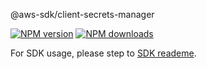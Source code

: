 @aws-sdk/client-secrets-manager

[![NPM version](https://img.shields.io/npm/v/@aws-sdk/client-secrets-manager/preview.svg)](https://www.npmjs.com/package/@aws-sdk/client-secrets-manager)
[![NPM downloads](https://img.shields.io/npm/dm/@aws-sdk/client-secrets-manager.svg)](https://www.npmjs.com/package/@aws-sdk/client-secrets-manager)

For SDK usage, please step to [SDK reademe](https://github.com/aws/aws-sdk-js-v3).
